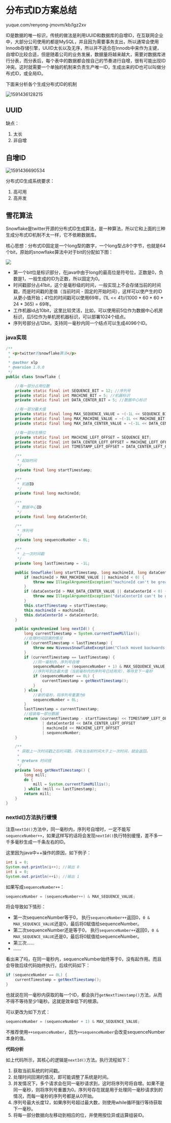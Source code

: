 # 分布式ID方案总结

yuque.com/renyong-jmovm/kb/lgz2xv

ID是数据的唯一标识，传统的做法是利用UUID和数据库的自增ID，在互联网企业中，大部分公司使用的都是MySQL，并且因为需要事务支出，所以通常会使用Innodb存储引擎，UUID太长以及无序，所以并不适合在Innodb中来作为主键，自增ID比较合适，但是随着公司的业务发展，数据量将越来越大，需要对数据库进行分表，而分表后，每个表中的数据都会按自己的节奏进行自增，很有可能出现ID冲突。这时就需要一个单独的机制来负责生产唯一ID，生成出来的ID也可以叫做分布式ID，或全局ID。

下面来分析各个生成分布式ID的机制

![1591436128215](images\1591436128215.png)

## UUID

缺点：

1. 太长
2. 非自增

## 自增ID

![1591436690534](images\1591436690534.png)



分布式ID生成系统要求：

1. 高可用
2. 高并发



## 雪花算法

Snowflake是twitter开源的分布式ID生成算法，是一种算法，所以它和上面的三种生成分布式ID机制不太一样，它不依赖数据库。

核心思想：分布式ID固定是一个long型的数字，一个long型占8个字节，也就是64个bit，原始的snowflake算法中对于bit的分配如下图：

![](images/snowflake.png)

- 第一个bit位是标识部分，在java中由于long的最高位是符号位，正数是0，负数是1，一般生成的ID为正数，所以固定为0。
- 时间戳部分占41bit，这个是毫秒级的时间，一般实现上不会存储当前的时间戳，而是时间戳的差值（当前时间 - 固定的开始时间），这样可以使产生的ID从更小值开始；41位的时间戳可以使用69年，(1L << 41)/(1000 * 60 * 60 * 24 * 365) = 69年。
- 工作机器id占10bit，这里比较灵活，比如，可以使用前5位作为数据中心机房标识，后5位作为单机房机器标识，可以部署1024个结点。
- 序列号部分占12bit，支持同一毫秒内同一个结点可以生成4096个ID。

### java实现

```java
/**
 * <p>twitter的snowflake算法</p>
 *
 * @author xlp
 * @version 1.0.0
 */
public class Snowflake {

    //每一部分占用位数
    private static final int SEQUENCE_BIT = 12; //序列号
    private static final int MACHINE_BIT = 5; //机器标识
    private static final int DATA_CENTER_BIT = 5; //数据中心标识

    //每一部分最大值
    private static final long MAX_SEQUENCE_VALUE = ~(-1L << SEQUENCE_BIT);
    private static final long MAX_MACHINE_VALUE = ~(-1L << MACHINE_BIT);
    private static final long MAX_DATA_CENTER_VALUE = ~(-1L << DATA_CENTER_BIT);

    //每一部分左移位
    private static final int MACHINE_LEFT_OFFSET = SEQUENCE_BIT;
    private static final int DATA_CENTER_LEFT_OFFSET = MACHINE_LEFT_OFFSET + MACHINE_BIT;
    private static final int TIMESTAMP_LEFT_OFFSET = DATA_CENTER_LEFT_OFFSET + DATA_CENTER_BIT;

    /**
     * 起始时间
     */
    private final long startTimestamp;

    /**
     * 机器ID
     */
    private final long machineId;

    /**
     * 数据中心ID
     */
    private final long dataCenterId;

    /**
     * 序列号
     */
    private long sequenceNumber = 0L;

    /**
     * 上一次时间戳
     */
    private long lastTimestamp = -1L;

    public Snowflake(long startTimestamp, long machineId, long dataCenterId) {
        if (machineId > MAX_MACHINE_VALUE || machineId < 0) {
            throw new IllegalArgumentException("machineId can't be greater than MAX_MACHINE_VALUE or less then 0");
        }
        if (dataCenterId > MAX_DATA_CENTER_VALUE || dataCenterId < 0) {
            throw new IllegalArgumentException("dataCenterId can't be greater then MAX_DATA_CENTER_VALUE or less then 0");
        }
        this.startTimestamp = startTimestamp;
        this.machineId = machineId;
        this.dataCenterId = dataCenterId;
    }

    public synchronized long nextId() {
        long currentTimestamp = System.currentTimeMillis();
        //处理时间回溯的情况
        if (currentTimestamp < lastTimestamp) {
            throw new NiveousSnowflakeException("Clock moved backwards. Refusing to generate id");
        }
        if (currentTimestamp == lastTimestamp) {
            //同一毫秒内，序列号自增
            sequenceNumber = (sequenceNumber + 1) & MAX_SEQUENCE_VALUE;
            //序列号到达最大值（当前毫秒内的序列号已经用完），等待至下一毫秒
            if (sequenceNumber == 0L) {
                currentTimestamp = getNextTimestamp();
            }
        } else {
            //新的毫秒，将序列号重置为0
            sequenceNumber = 0L;
        }
        lastTimestamp = currentTimestamp;
        //组装每一部分数据
        return (currentTimestamp - startTimestamp) << TIMESTAMP_LEFT_OFFSET //时间戳部分
                | dataCenterId << DATA_CENTER_LEFT_OFFSET                   //数据中心部分
                | machineId << MACHINE_LEFT_OFFSET                          //机器标识部分
                | sequenceNumber;                                           //序列号部分
    }

    /**
     * 获取上一次时间戳之后时间戳，只有当当前时间大于上一次时间，就会返回。
     *
     * @return 时间搓
     */
    private long getNextTimestamp() {
        long mill;
        do {
            mill = System.currentTimeMillis();
        } while (mill <= lastTimestamp);
        return mill;
    }
}
```

### nextId()方法执行缓慢

注意`nextId()`方法中，同一毫秒内，序列号自增时，一定不能写`sequenceNumber++`，如果这样写的话将会发现`nextId()`执行特别缓慢，差不多一千多毫秒生成一千条左右的ID。

这里因为java中++操作的原因，如下例子：

```java
int i = 0;
System.out.println(i++); //输出 0
int i = 0;
System.out.println(++i); //输出 1
```

如果写成`sequenceNumber++`：

```java
sequenceNumber = (sequenceNumber++) & MAX_SEQUENCE_VALUE;
```

将会导致如下情形：

- 第一次sequenceNumber等于0， 执行`sequenceNumber++`返回0，`0 & MAX_SEQUENCE_VALUE`还是0，最后将0赋值给sequenceNumber。
- 第二次sequenceNumber还是等于0， 执行`sequenceNumber++`返回0，`0 & MAX_SEQUENCE_VALUE`还是0，最后将0赋值给sequenceNumber。
- 第三次......
- ......

看出来了吗，在同一毫秒内，sequenceNumber始终等于0，没有起作用。而且会导致后续代码始终执行。后续代码如下：

```java
if (sequenceNumber == 0L) {
    currentTimestamp = getNextTimestamp();
}
```

也就说在同一毫秒内获取的每一个ID，都会执行`getNextTimestamp()`方法，从而不得不等待至少1毫秒。这就是效率低下的根源。

可以更改为如下方式：

```java
sequenceNumber = (sequenceNumber + 1) & MAX_SEQUENCE_VALUE;
```

不推荐使用`++sequenceNumber`，因为`++sequenceNumber`会改变sequenceNumber本身的值。



**代码分析**

如上代码所示，其核心的逻辑是`nextId()`方法。执行流程如下：

1. 获取当前系统的时间戳。
2. 处理时间回溯的情况，即可能调整了系统是时间。
3. 并发情况下，多个请求会在同一毫秒请求到，这时将序列号将自增。如果不是同一毫秒，则将序列号重置为0。序列号存在就是用于处理同一毫秒请求到的情况，而每一毫秒的序列号都是从0开始。
4. 序列号最大长度12，如果序列号超过最大数，则使用while循环强行等待获取下一毫秒。
5. 将每一部分数据向左移动到相应的位，并使用按位异或运算组装ID。